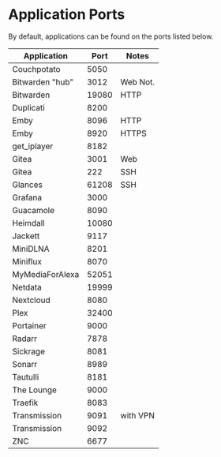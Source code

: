 # Application Ports

By default, applications can be found on the ports listed below.

| Application     | Port   | Notes     |
|-----------------|--------|-----------|
| Couchpotato     | 5050   |           |
| Bitwarden "hub" | 3012   | Web Not.  |
| Bitwarden       | 19080  | HTTP      |
| Duplicati       | 8200   |           |
| Emby            | 8096   | HTTP      |
| Emby            | 8920   | HTTPS     |
| get_iplayer     | 8182   |           |
| Gitea           | 3001   | Web       |
| Gitea           | 222    | SSH       |
| Glances         | 61208  | SSH       |
| Grafana         | 3000   |           |
| Guacamole       | 8090   |           |
| Heimdall        | 10080  |           |
| Jackett         | 9117   |           |
| MiniDLNA        | 8201   |           |
| Miniflux        | 8070   |           |
| MyMediaForAlexa | 52051  |           |
| Netdata         | 19999  |           |
| Nextcloud       | 8080   |           |
| Plex            | 32400  |           |
| Portainer       | 9000   |           |
| Radarr          | 7878   |           |
| Sickrage        | 8081   |           |
| Sonarr          | 8989   |           |
| Tautulli        | 8181   |           |
| The Lounge      | 9000   |           |
| Traefik         | 8083   |           |
| Transmission    | 9091   | with VPN  |
| Transmission    | 9092   |           |
| ZNC             | 6677   |           |